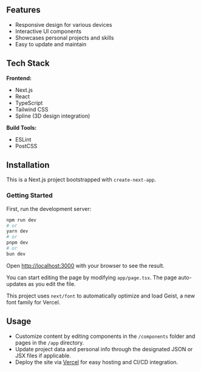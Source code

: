 ## Features

- Responsive design for various devices
- Interactive UI components
- Showcases personal projects and skills
- Easy to update and maintain

## Tech Stack

**Frontend:**  
- Next.js  
- React  
- TypeScript  
- Tailwind CSS  
- Spline (3D design integration)

**Build Tools:**  
- ESLint  
- PostCSS  

## Installation

This is a Next.js project bootstrapped with `create-next-app`.

### Getting Started

First, run the development server:

```bash
npm run dev
# or
yarn dev
# or
pnpm dev
# or
bun dev
```

Open [http://localhost:3000](http://localhost:3000) with your browser to see the result.

You can start editing the page by modifying `app/page.tsx`. The page auto-updates as you edit the file.

This project uses `next/font` to automatically optimize and load Geist, a new font family for Vercel.

## Usage

- Customize content by editing components in the `/components` folder and pages in the `/app` directory.
- Update project data and personal info through the designated JSON or JSX files if applicable.
- Deploy the site via [Vercel](https://vercel.com/) for easy hosting and CI/CD integration.
